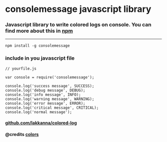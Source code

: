 # consolemessage javascript library 

### Javascript library to write colored logs on console. You can find more about this in [npm](https://www.npmjs.com/package/consolemessage)

---

```
npm install -g consolemessage
```


### include in you javascript file
```
// yourfile.js

var console = require('consolemessage');

console.log('success message', SUCCESS);
console.log('debug message', DEBUG);
console.log('info message', INFO);
console.log('warning message', WARNING);
console.log('error message', ERROR);
console.log('critical message', CRITICAL);
console.log('normal message');
```

#### [github.com/lakkanna/colored-log](https://github.com/Lakkanna/colored-log)
#### @credits [colors](https://www.npmjs.com/package/colors) 
